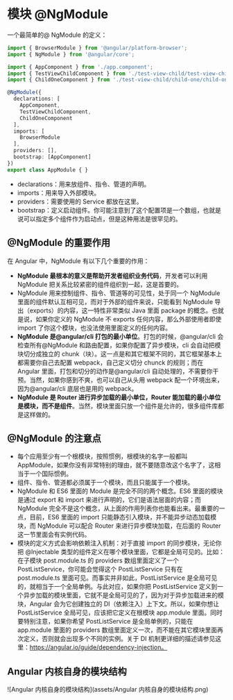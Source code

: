 # 模块 @NgModule

一个最简单的@ NgModule 的定义：

```typescript
import { BrowserModule } from '@angular/platform-browser';
import { NgModule } from '@angular/core';

import { AppComponent } from './app.component';
import { TestViewChildComponent } from './test-view-child/test-view-child.component';
import { ChildOneComponent } from './test-view-child/child-one/child-one.component';

@NgModule({
  declarations: [
    AppComponent,
    TestViewChildComponent,
    ChildOneComponent
  ],
  imports: [
    BrowserModule
  ],
  providers: [],
  bootstrap: [AppComponent]
})
export class AppModule { }
```

- declarations：用来放组件、指令、管道的声明。
- imports：用来导入外部模块。
- providers：需要使用的 Service 都放在这里。
- bootstrap：定义启动组件。你可能注意到了这个配置项是一个数组，也就是说可以指定多个组件作为启动点，但是这种用法是很罕见的。

## @NgModule 的重要作用

在 Angular 中，NgModule 有以下几个重要的作用：

- **NgModule 最根本的意义是帮助开发者组织业务代码**，开发者可以利用 NgModule 把关系比较紧密的组件组织到一起，这是首要的。
- NgModule 用来控制组件、指令、管道等的可见性，处于同一个 NgModule 里面的组件默认互相可见，而对于外部的组件来说，只能看到 NgModule 导出（exports）的内容，这一特性非常类似 Java 里面 package 的概念。也就是说，如果你定义的 NgModule 不 exports 任何内容，那么外部使用者即使 import 了你这个模块，也没法使用里面定义的任何内容。
- **NgModule 是@angular/cli 打包的最小单位**。打包的时候，@angular/cli 会检查所有@NgModule 和路由配置，如果你配置了异步模块，cli 会自动把模块切分成独立的 chunk（块）。这一点是和其它框架不同的，其它框架基本上都需要你自己去配置 webpack，自己定义切分 chunck 的规则；而在 Angular 里面，打包和切分的动作是@angular/cli 自动处理的，不需要你干预。当然，如果你感到不爽，也可以自己从头用 webpack 配一个环境出来，因为@angular/cli 底层也是用的 webpack。
- **NgModule 是 Router 进行异步加载的最小单位，Router 能加载的最小单位是模块，而不是组件**。当然，模块里面只放一个组件是允许的，很多组件库都是这样做的。

## @NgModule 的注意点

- 每个应用至少有一个根模块，按照惯例，根模块的名字一般都叫 AppModule，如果你没有非常特别的理由，就不要随意改这个名字了，这相当于一个国际惯例。
- 组件、指令、管道都必须属于一个模块，而且只能属于一个模块。
- NgModule 和 ES6 里面的 Module 是完全不同的两个概念。ES6 里面的模块是通过 export 和 import 来进行声明的，它们是语法层面的内容；而 NgModule 完全不是这个概念，从上面的作用列表你也能看出来。最重要的一点，目前，ES6 里面的 import 只能静态引入模块，并不能异步动态加载模块，而 NgModule 可以配合 Router 来进行异步模块加载，在后面的 Router 这一节里面会有实例代码。
- 模块的定义方式会影响依赖注入机制：对于直接 import 的同步模块，无论你把 @Injectable 类型的组件定义在哪个模块里面，它都是全局可见的。比如：在子模块 post.module.ts 的 providers 数组里面定义了一个 PostListService，你可能会觉得这个 PostListService 只有在 post.module.ts 里面可见。而事实并非如此，PostListService 是全局可见的，就相当于一个全局单例。与此对应，如果你把 PostListService 定义到一个异步加载的模块里面，它就不是全局可见的了，因为对于异步加载进来的模块，Angular 会为它创建独立的 DI（依赖注入）上下文。所以，如果你想让 PostListService 全局可见，应该把它定义在根模块 app.module 里面。同时要特别注意，如果你希望 PostListService 是全局单例的，只能在 app.module 里面的 providers 数组里面定义一次，而不能在其它模块里面再次定义，否则就会出现多个不同的实例。关于 DI 机制更详细的描述请参见这里：https://angular.io/guide/dependency-injection。

## Angular 内核自身的模块结构



![Angular 内核自身的模块结构](assets/Angular 内核自身的模块结构.png)
